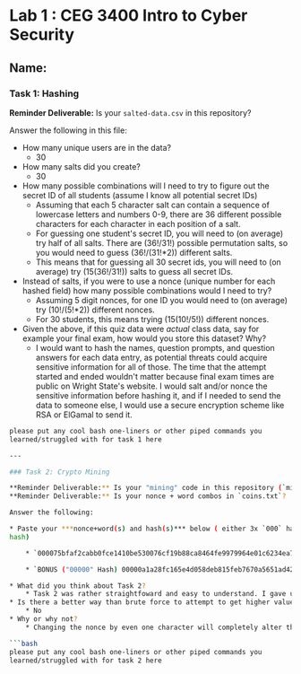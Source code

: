 # Lab 1 : CEG 3400 Intro to Cyber Security

## Name:

### Task 1: Hashing

**Reminder Deliverable:** Is your `salted-data.csv` in this repository?

Answer the following in this file:

* How many unique users are in the data?
	* 30
* How many salts did you create?
	* 30
* How many possible combinations will I need to try to figure out the secret ID
  of all students (assume I know all potential secret IDs)
	* Assuming that each 5 character salt can contain a sequence of lowercase letters and numbers 0-9, there are 36 different possible characters for each character in each position of a salt.
	* For guessing one student's secret ID, you will need to (on average) try half of all salts. There are (36!/31!) possible permutation salts, so you would need to guess (36!/(31!*2)) different salts.
	* This means that for guessing all 30 secret ids, you will need to (on average) try (15(36!/31!)) salts to guess all secret IDs.
* Instead of salts, if you were to use a nonce (unique number for each hashed
  field) how many possible combinations would I need to try?
	* Assuming 5 digit nonces, for one ID you would need to (on average) try (10!/(5!*2)) different nonces.
	* For 30 students, this means trying (15(10!/5!)) different nonces.
* Given the above, if this quiz data were *actual* class data, say for example
  your final exam, how would you store this dataset?  Why?
	* I would want to hash the names, question prompts, and question answers for each data entry, as potential threats could acquire sensitive information for all of those. The time that the attempt started 
	  and ended wouldn't matter because final exam times are public on Wright State's website. I would salt and/or nonce the sensitive information before hashing it, and if I needed to send the data to someone else,
	  I would use a secure encryption scheme like RSA or ElGamal to send it.

```bash
please put any cool bash one-liners or other piped commands you
learned/struggled with for task 1 here

---

### Task 2: Crypto Mining

**Reminder Deliverable:** Is your "mining" code in this repository (`mining/`)?
**Reminder Deliverable:** Is your nonce + word combos in `coins.txt`?

Answer the following:

* Paste your ***nonce+word(s) and hash(s)*** below ( either 3x `000` hashes or 1x `0000`
hash)

	* `000075bfaf2cabb0fce1410be530076cf19b88ca8464fe9979964e01c6234ea7 - 28074these`

	* `BONUS ("00000" Hash) 00000a1a28fc165e4d058deb815feb7670a5651ad42a0a5f55107cc7bee83eef - 321909these`

* What did you think about Task 2?
	* Task 2 was rather straightfoward and easy to understand. I gave up on Task 1 and decided to do Task 2 instead, in case it makes figuring out Task 1 easier.
* Is there a better way than brute force to attempt to get higher valued coins?
	* No
* Why or why not?
	* Changing the nonce by even one character will completely alter the resulting hash. There is no (known) non-trivial way to mine higher valued coins because the hash function is a one-way function.

```bash
please put any cool bash one-liners or other piped commands you
learned/struggled with for task 2 here
```

